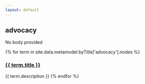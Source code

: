 ```yaml
---
layout: default
---
```

<style>
.initial-content {
  padding-left:5%;
  padding-right:25px;
}
</style>

## advocacy

No body provided

{% for term in site.data.metamodel.byTitle['advocacy'].nodes %}
### <a href='/_pages/embed?t={{ term.title }}'>{{ term.title }}</a>

{{ term.description }}
{% endfor %}
